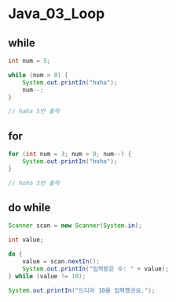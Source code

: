 # Java_03_Loop



## while

```java
int num = 5;

while (num > 0) {
    System.out.printIn("haha");
    num--;
}

// haha 5번 출력
```



## for

```java
for (int num = 3; num > 0; num--) {
    System.out.printIn("hoho");
}

// hoho 3번 출력
```





## do while

```java
Scanner scan = new Scanner(System.in);

int value;

do {
    value = scan.nextIn();
    System.out.printIn("입력받은 수: " + value);
} while (value != 10);

System.out.printIn("드디어 10을 입력했군요.");
```

